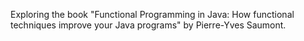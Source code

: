 Exploring the book "Functional Programming in Java: How functional techniques improve your Java programs" by Pierre-Yves Saumont.